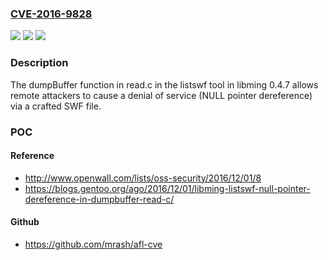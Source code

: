 ### [CVE-2016-9828](https://cve.mitre.org/cgi-bin/cvename.cgi?name=CVE-2016-9828)
![](https://img.shields.io/static/v1?label=Product&message=n%2Fa&color=blue)
![](https://img.shields.io/static/v1?label=Version&message=n%2Fa&color=blue)
![](https://img.shields.io/static/v1?label=Vulnerability&message=n%2Fa&color=brighgreen)

### Description

The dumpBuffer function in read.c in the listswf tool in libming 0.4.7 allows remote attackers to cause a denial of service (NULL pointer dereference) via a crafted SWF file.

### POC

#### Reference
- http://www.openwall.com/lists/oss-security/2016/12/01/8
- https://blogs.gentoo.org/ago/2016/12/01/libming-listswf-null-pointer-dereference-in-dumpbuffer-read-c/

#### Github
- https://github.com/mrash/afl-cve

